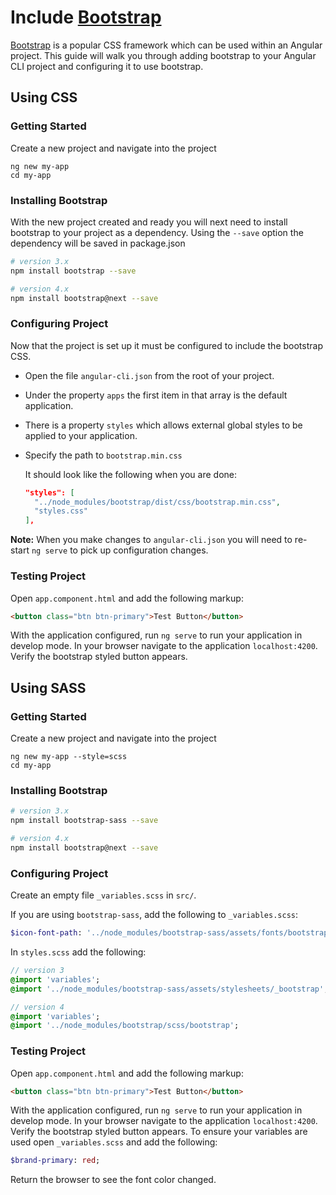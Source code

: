 # Include [Bootstrap](http://getbootstrap.com/)

[Bootstrap](http://getbootstrap.com/) is a popular CSS framework which can be used within an Angular project.
This guide will walk you through adding bootstrap to your Angular CLI project and configuring it to use bootstrap.

## Using CSS

### Getting Started

Create a new project and navigate into the project

```
ng new my-app
cd my-app
```

### Installing Bootstrap

With the new project created and ready you will next need to install bootstrap to your project as a dependency.
Using the `--save` option the dependency will be saved in package.json

```sh
# version 3.x
npm install bootstrap --save

# version 4.x
npm install bootstrap@next --save
```

### Configuring Project

Now that the project is set up it must be configured to include the bootstrap CSS.

- Open the file `angular-cli.json` from the root of your project.
- Under the property `apps` the first item in that array is the default application.
- There is a property `styles` which allows external global styles to be applied to your application.
- Specify the path to `bootstrap.min.css`

  It should look like the following when you are done:
  ```json
  "styles": [
    "../node_modules/bootstrap/dist/css/bootstrap.min.css",
    "styles.css"
  ],
  ```

**Note:** When you make changes to `angular-cli.json` you will need to re-start `ng serve` to pick up configuration changes.

### Testing Project

Open `app.component.html` and add the following markup:

```html
<button class="btn btn-primary">Test Button</button>
```

With the application configured, run `ng serve` to run your application in develop mode.
In your browser navigate to the application `localhost:4200`.
Verify the bootstrap styled button appears.

## Using SASS

### Getting Started

Create a new project and navigate into the project

```
ng new my-app --style=scss
cd my-app
```

### Installing Bootstrap

```sh
# version 3.x
npm install bootstrap-sass --save

# version 4.x
npm install bootstrap@next --save
```

### Configuring Project

Create an empty file `_variables.scss` in `src/`.

If you are using `bootstrap-sass`, add the following to `_variables.scss`:

```sass
$icon-font-path: '../node_modules/bootstrap-sass/assets/fonts/bootstrap/';
```

In `styles.scss` add the following:

```sass
// version 3
@import 'variables';
@import '../node_modules/bootstrap-sass/assets/stylesheets/_bootstrap';

// version 4
@import 'variables';
@import '../node_modules/bootstrap/scss/bootstrap';
```

### Testing Project

Open `app.component.html` and add the following markup:

```html
<button class="btn btn-primary">Test Button</button>
```

With the application configured, run `ng serve` to run your application in develop mode.
In your browser navigate to the application `localhost:4200`.
Verify the bootstrap styled button appears.
To ensure your variables are used open `_variables.scss` and add the following:

```sass
$brand-primary: red;
```

Return the browser to see the font color changed.

